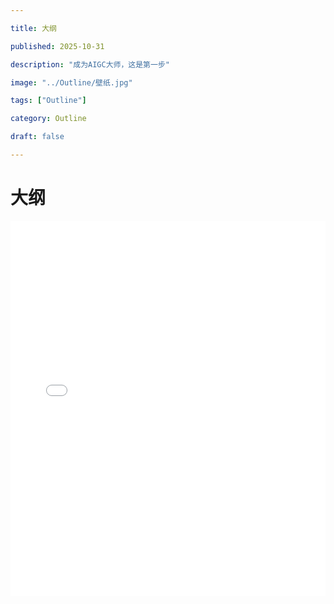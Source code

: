 ```yaml
---

title: 大纲

published: 2025-10-31

description: "成为AIGC大师，这是第一步"

image: "../Outline/壁纸.jpg"

tags: ["Outline"]

category: Outline

draft: false

---
```


# 大纲



<iframe src="./标签系统.html" width="100%" height="600px" frameborder="0"></iframe>